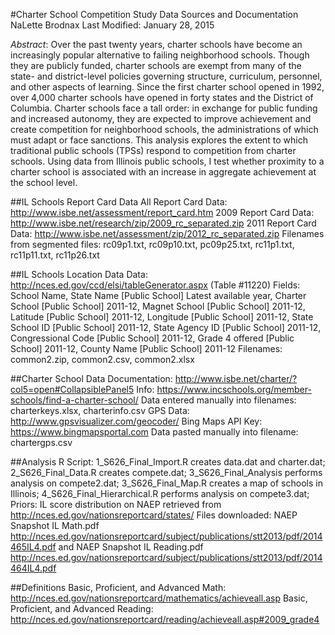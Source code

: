 #Charter School Competition Study
Data Sources and Documentation
NaLette Brodnax
Last Modified: January 28, 2015

*Abstract*: Over the past twenty years, charter schools have become an increasingly popular alternative to failing neighborhood schools.  Though they are publicly funded, charter schools are exempt from many of the state- and district-level policies governing structure, curriculum, personnel, and other aspects of learning.  Since the first charter school opened in 1992, over 4,000 charter schools have opened in forty states and the District of Columbia. Charter schools face a tall order: in exchange for public funding and increased autonomy, they are expected to improve achievement and create competition for neighborhood schools, the administrations of which must adapt or face sanctions.  This analysis explores the extent to which traditional public schools (TPSs) respond to competition from charter schools.  Using data from Illinois public schools, I test whether proximity to a charter school is associated with an increase in aggregate achievement at the school level.

##IL Schools Report Card Data
All Report Card Data: http://www.isbe.net/assessment/report_card.htm 
2009 Report Card Data: http://www.isbe.net/research/zip/2009_rc_separated.zip
2011 Report Card Data: http://www.isbe.net/assessment/zip/2012_rc_separated.zip 
Filenames from segmented files: rc09p1.txt, rc09p10.txt, pc09p25.txt, rc11p1.txt, rc11p11.txt, rc11p26.txt

##IL Schools Location Data
Data: http://nces.ed.gov/ccd/elsi/tableGenerator.aspx (Table #11220)
Fields: School Name, State Name [Public School] Latest available year, Charter School [Public School] 2011-12, Magnet School [Public School] 2011-12, Latitude [Public School] 2011-12, Longitude [Public School] 2011-12, State School ID [Public School] 2011-12, State Agency ID [Public School] 2011-12, Congressional Code [Public School] 2011-12, Grade 4 offered [Public School] 2011-12, County Name [Public School] 2011-12
Filenames: common2.zip, common2.csv, common2.xlsx

##Charter School Data
Documentation: http://www.isbe.net/charter/?col5=open#CollapsiblePanel5
Info: https://www.incschools.org/member-schools/find-a-charter-school/
Data entered manually into filenames: charterkeys.xlsx, charterinfo.csv
GPS Data: http://www.gpsvisualizer.com/geocoder/
Bing Maps API Key: https://www.bingmapsportal.com
Data pasted manually into filename: chartergps.csv

##Analysis
R Script: 1_S626_Final_Import.R creates data.dat and charter.dat; 2_S626_Final_Data.R creates compete.dat; 3_S626_Final_Analysis performs analysis on compete2.dat; 3_S626_Final_Map.R creates a map of schools in Illinois; 4_S626_Final_Hierarchical.R performs analysis on compete3.dat;
Priors: IL score distribution on NAEP retrieved from http://nces.ed.gov/nationsreportcard/states/
Files downloaded: NAEP Snapshot IL Math.pdf http://nces.ed.gov/nationsreportcard/subject/publications/stt2013/pdf/2014465IL4.pdf and NAEP Snapshot IL Reading.pdf http://nces.ed.gov/nationsreportcard/subject/publications/stt2013/pdf/2014464IL4.pdf

##Definitions
Basic, Proficient, and Advanced Math: http://nces.ed.gov/nationsreportcard/mathematics/achieveall.asp
Basic, Proficient, and Advanced Reading: http://nces.ed.gov/nationsreportcard/reading/achieveall.asp#2009_grade4


